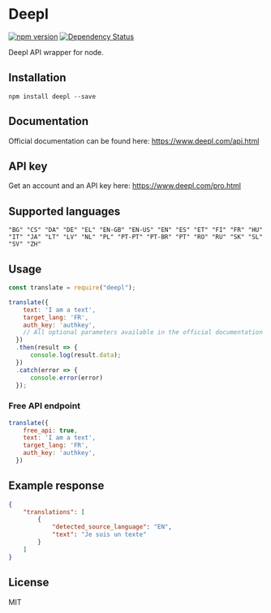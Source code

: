 # Deepl

[![npm version](https://img.shields.io/npm/v/deepl.svg)](https://www.npmjs.com/package/deepl)
[![Dependency Status](https://david-dm.org/funkyremi/deepl.svg)](https://david-dm.org/funkyremi/deepl)

Deepl API wrapper for node.

## Installation
```
npm install deepl --save
```

## Documentation

Official documentation can be found here: https://www.deepl.com/api.html

## API key

Get an account and an API key here: https://www.deepl.com/pro.html

## Supported languages

`"BG" "CS" "DA" "DE" "EL" "EN-GB" "EN-US" "EN" "ES" "ET" "FI" "FR" "HU" "IT" "JA" "LT" "LV" "NL" "PL" "PT-PT" "PT-BR" "PT" "RO" "RU" "SK" "SL" "SV" "ZH"`

## Usage

``` js
const translate = require("deepl");

translate({
    text: 'I am a text',
    target_lang: 'FR',
    auth_key: 'authkey',
    // All optional parameters available in the official documentation can be defined here as well.
  })
  .then(result => {
      console.log(result.data);
  })
  .catch(error => {
      console.error(error)
  });
```

### Free API endpoint

``` js
translate({
    free_api: true,
    text: 'I am a text',
    target_lang: 'FR',
    auth_key: 'authkey',
  })
```

## Example response

```json
{
    "translations": [
        {
            "detected_source_language": "EN",
            "text": "Je suis un texte"
        }
    ]
}
```

## License

MIT
